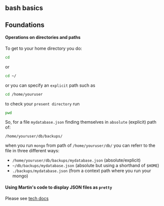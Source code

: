 bash basics
---

## Foundations

#### Operations on directories and paths

To get to your home directory you do:

```bash
cd
```

or 

```bash
cd ~/
```
or you can specify an `explicit` path such as

```bash
cd /home/youruser
```

to check your `present directory` run

```bash
pwd
```

So, for a file `mydatabase.json` finding themselves in `absolute` (explicit) path of:

`/home/youruser/db/backups/`

when you run `mongo` from path of `/home/youruser/db/` you can referr to the file in three different ways:

 * `/home/youruser/db/backups/mydatabase.json` (absolute/explicit)
 * `~/db/backups/mydatabase.json` (absolute but using a shorthand of `$HOME`)
 * `./backups/mydatabase.json` (from a context path where you run your mongo)


#### Using Martin's code to display JSON files as `pretty`

Please see [tech docs](tech-docs.md)


